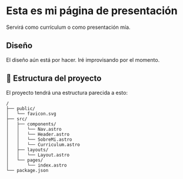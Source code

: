 # Esta es mi página de presentación
Servirá como currículum o como presentación mía.

## Diseño
El diseño aún está por hacer. Iré improvisando por el momento.


## 🚀 Estructura del proyecto
El proyecto tendrá una estructura parecida a esto:

```text
/
├── public/
│   └── favicon.svg
├── src/
│   ├── components/
│   │   └── Nav.astro
│   │   └── Header.astro
│   │   └── SobreMi.astro
│   │   └── Curriculum.astro
│   ├── layouts/
│   │   └── Layout.astro
│   └── pages/
│       └── index.astro
└── package.json
```
